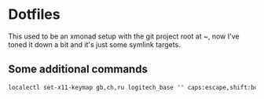 # Dotfiles

This used to be an xmonad setup with the git project root at \~, now I've toned it down a bit and it's just some symlink targets.

## Some additional commands
```bash
localectl set-x11-keymap gb,ch,ru logitech_base "" caps:escape,shift:both_capslock,grp:win_space_toggle,grp_led:scroll
```
